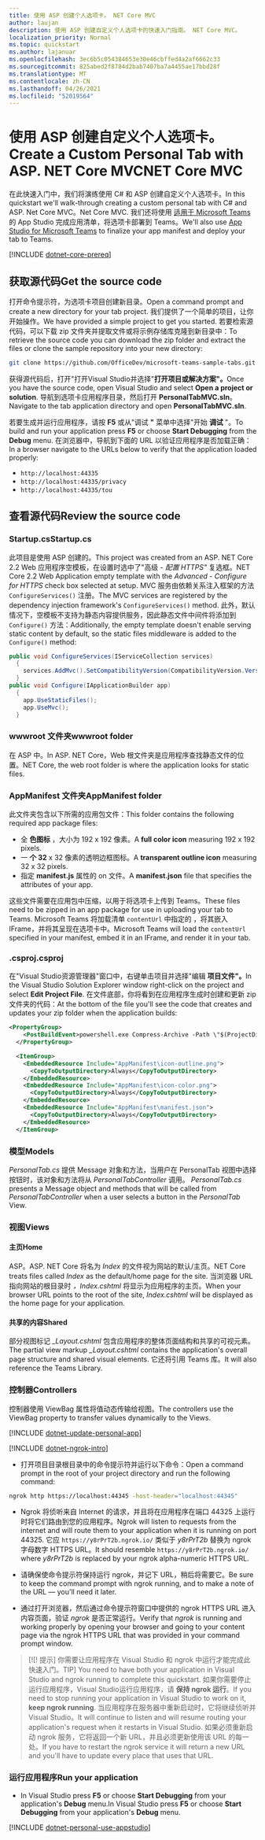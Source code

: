 ```yaml
---
title: 使用 ASP 创建个人选项卡。 NET Core MVC
author: laujan
description: 使用 ASP 创建自定义个人选项卡的快速入门指南。 NET Core MVC。
localization_priority: Normal
ms.topic: quickstart
ms.author: lajanuar
ms.openlocfilehash: 3ec6b5c054384653e30e46cbffed4a2af6662c33
ms.sourcegitcommit: 825abed2f8784d2bab7407ba7a4455ae17bbd28f
ms.translationtype: MT
ms.contentlocale: zh-CN
ms.lasthandoff: 04/26/2021
ms.locfileid: "52019564"
---
```

# <a name="create-a-custom-personal-tab-with-asp-net-core-mvc"></a><span data-ttu-id="cd86e-105">使用 ASP 创建自定义个人选项卡。</span><span class="sxs-lookup"><span data-stu-id="cd86e-105">Create a Custom Personal Tab with ASP.</span></span> <span data-ttu-id="cd86e-106">NET Core MVC</span><span class="sxs-lookup"><span data-stu-id="cd86e-106">NET Core MVC</span></span>

<span data-ttu-id="cd86e-107">在此快速入门中，我们将演练使用 C# 和 ASP 创建自定义个人选项卡。</span><span class="sxs-lookup"><span data-stu-id="cd86e-107">In this quickstart we'll walk-through creating a custom personal tab with C# and ASP.</span></span> <span data-ttu-id="cd86e-108">Net Core MVC。</span><span class="sxs-lookup"><span data-stu-id="cd86e-108">Net Core MVC.</span></span> <span data-ttu-id="cd86e-109">我们还将使用 [适用于 Microsoft Teams](~/concepts/build-and-test/app-studio-overview.md) 的 App Studio 完成应用清单，将选项卡部署到 Teams。</span><span class="sxs-lookup"><span data-stu-id="cd86e-109">We'll also use [App Studio for Microsoft Teams](~/concepts/build-and-test/app-studio-overview.md) to finalize your app manifest and deploy your tab to Teams.</span></span>

[!INCLUDE [dotnet-core-prereq](~/includes/tabs/dotnet-core-prereq.md)]

## <a name="get-the-source-code"></a><span data-ttu-id="cd86e-110">获取源代码</span><span class="sxs-lookup"><span data-stu-id="cd86e-110">Get the source code</span></span>

<span data-ttu-id="cd86e-111">打开命令提示符，为选项卡项目创建新目录。</span><span class="sxs-lookup"><span data-stu-id="cd86e-111">Open a command prompt and create a new directory for your tab project.</span></span> <span data-ttu-id="cd86e-112">我们提供了一个简单的项目，让你开始操作。</span><span class="sxs-lookup"><span data-stu-id="cd86e-112">We have provided a simple project to get you started.</span></span> <span data-ttu-id="cd86e-113">若要检索源代码，可以下载 zip 文件夹并提取文件或将示例存储库克隆到新目录中：</span><span class="sxs-lookup"><span data-stu-id="cd86e-113">To retrieve the source code you can download the zip folder and extract the files or clone the sample repository into your new directory:</span></span>

``` bash
git clone https://github.com/OfficeDev/microsoft-teams-sample-tabs.git
```

<span data-ttu-id="cd86e-114">获得源代码后，打开"打开Visual Studio并选择"**打开项目或解决方案"。**</span><span class="sxs-lookup"><span data-stu-id="cd86e-114">Once you have the source code, open Visual Studio and select **Open a project or solution**.</span></span> <span data-ttu-id="cd86e-115">导航到选项卡应用程序目录，然后打开 **PersonalTabMVC.sln**。</span><span class="sxs-lookup"><span data-stu-id="cd86e-115">Navigate to the tab application directory and open **PersonalTabMVC.sln**.</span></span>

<span data-ttu-id="cd86e-116">若要生成并运行应用程序，请按 **F5** 或从"调试 **"** 菜单中选择"开始 **调试** "。</span><span class="sxs-lookup"><span data-stu-id="cd86e-116">To build and run your application press **F5** or choose **Start Debugging** from the **Debug** menu.</span></span> <span data-ttu-id="cd86e-117">在浏览器中，导航到下面的 URL 以验证应用程序是否加载正确：</span><span class="sxs-lookup"><span data-stu-id="cd86e-117">In a browser navigate to the URLs below to verify that the application loaded properly:</span></span>

* `http://localhost:44335`
* `http://localhost:44335/privacy`
* `http://localhost:44335/tou`

## <a name="review-the-source-code"></a><span data-ttu-id="cd86e-118">查看源代码</span><span class="sxs-lookup"><span data-stu-id="cd86e-118">Review the source code</span></span>

### <a name="startupcs"></a><span data-ttu-id="cd86e-119">Startup.cs</span><span class="sxs-lookup"><span data-stu-id="cd86e-119">Startup.cs</span></span>

<span data-ttu-id="cd86e-120">此项目是使用 ASP 创建的。</span><span class="sxs-lookup"><span data-stu-id="cd86e-120">This project was created from an ASP.</span></span> <span data-ttu-id="cd86e-121">NET Core 2.2 Web 应用程序空模板，在设置时选中了"高级 *- 配置 HTTPS"* 复选框。</span><span class="sxs-lookup"><span data-stu-id="cd86e-121">NET Core 2.2 Web Application empty template with the *Advanced - Configure for HTTPS* check box selected at setup.</span></span> <span data-ttu-id="cd86e-122">MVC 服务由依赖关系注入框架的方法 `ConfigureServices()` 注册。</span><span class="sxs-lookup"><span data-stu-id="cd86e-122">The MVC services are registered by the dependency injection framework's `ConfigureServices()` method.</span></span> <span data-ttu-id="cd86e-123">此外，默认情况下，空模板不支持为静态内容提供服务，因此静态文件中间件将添加到 `Configure()` 方法：</span><span class="sxs-lookup"><span data-stu-id="cd86e-123">Additionally, the empty template doesn't enable serving static content by default, so the static files middleware is added to the `Configure()` method:</span></span>

``` csharp
public void ConfigureServices(IServiceCollection services)
  {
    services.AddMvc().SetCompatibilityVersion(CompatibilityVersion.Version_2_2);
  }
public void Configure(IApplicationBuilder app)
  {
    app.UseStaticFiles();
    app.UseMvc();
  }
```

### <a name="wwwroot-folder"></a><span data-ttu-id="cd86e-124">wwwroot 文件夹</span><span class="sxs-lookup"><span data-stu-id="cd86e-124">wwwroot folder</span></span>

<span data-ttu-id="cd86e-125">在 ASP 中。</span><span class="sxs-lookup"><span data-stu-id="cd86e-125">In ASP.</span></span> <span data-ttu-id="cd86e-126">NET Core，Web 根文件夹是应用程序查找静态文件的位置。</span><span class="sxs-lookup"><span data-stu-id="cd86e-126">NET Core, the web root folder is where the application looks for static files.</span></span>

### <a name="appmanifest-folder"></a><span data-ttu-id="cd86e-127">AppManifest 文件夹</span><span class="sxs-lookup"><span data-stu-id="cd86e-127">AppManifest folder</span></span>

<span data-ttu-id="cd86e-128">此文件夹包含以下所需的应用包文件：</span><span class="sxs-lookup"><span data-stu-id="cd86e-128">This folder contains the following required app package files:</span></span>

* <span data-ttu-id="cd86e-129">全 **色图标** ，大小为 192 x 192 像素。</span><span class="sxs-lookup"><span data-stu-id="cd86e-129">A **full color icon** measuring 192 x 192 pixels.</span></span>
* <span data-ttu-id="cd86e-130">一 **个 32** x 32 像素的透明边框图标。</span><span class="sxs-lookup"><span data-stu-id="cd86e-130">A **transparent outline icon** measuring 32 x 32 pixels.</span></span>
* <span data-ttu-id="cd86e-131">指定 **manifest.js** 属性的 on 文件。</span><span class="sxs-lookup"><span data-stu-id="cd86e-131">A **manifest.json** file that specifies the attributes of your app.</span></span>

<span data-ttu-id="cd86e-132">这些文件需要在应用包中压缩，以用于将选项卡上传到 Teams。</span><span class="sxs-lookup"><span data-stu-id="cd86e-132">These files need to be zipped in an app package for use in uploading your tab to Teams.</span></span> <span data-ttu-id="cd86e-133">Microsoft Teams 将加载清单 `contentUrl` 中指定的 ，将其嵌入 IFrame，并将其呈现在选项卡中。</span><span class="sxs-lookup"><span data-stu-id="cd86e-133">Microsoft Teams will load the `contentUrl` specified in your manifest, embed it in an IFrame, and render it in your tab.</span></span>

### <a name="csproj"></a><span data-ttu-id="cd86e-134">.csproj</span><span class="sxs-lookup"><span data-stu-id="cd86e-134">.csproj</span></span>

<span data-ttu-id="cd86e-135">在"Visual Studio资源管理器"窗口中，右键单击项目并选择"编辑 **项目文件"。**</span><span class="sxs-lookup"><span data-stu-id="cd86e-135">In the Visual Studio Solution Explorer window right-click on the project and select **Edit Project File**.</span></span> <span data-ttu-id="cd86e-136">在文件底部，你将看到在应用程序生成时创建和更新 zip 文件夹的代码：</span><span class="sxs-lookup"><span data-stu-id="cd86e-136">At the bottom of the file you'll see the code that creates and updates your zip folder when the application builds:</span></span>

``` xml
<PropertyGroup>
    <PostBuildEvent>powershell.exe Compress-Archive -Path \"$(ProjectDir)AppManifest\*\" -DestinationPath \"$(TargetDir)tab.zip\" -Force</PostBuildEvent>
  </PropertyGroup>

  <ItemGroup>
    <EmbeddedResource Include="AppManifest\icon-outline.png">
      <CopyToOutputDirectory>Always</CopyToOutputDirectory>
    </EmbeddedResource>
    <EmbeddedResource Include="AppManifest\icon-color.png">
      <CopyToOutputDirectory>Always</CopyToOutputDirectory>
    </EmbeddedResource>
    <EmbeddedResource Include="AppManifest\manifest.json">
      <CopyToOutputDirectory>Always</CopyToOutputDirectory>
    </EmbeddedResource>
  </ItemGroup>
```

### <a name="models"></a><span data-ttu-id="cd86e-137">模型</span><span class="sxs-lookup"><span data-stu-id="cd86e-137">Models</span></span>

<span data-ttu-id="cd86e-138">*PersonalTab.cs* 提供 Message 对象和方法，当用户在 PersonalTab 视图中选择按钮时，该对象和方法将从 *PersonalTabController* 调用。 </span><span class="sxs-lookup"><span data-stu-id="cd86e-138">*PersonalTab.cs* presents a Message object and methods that will be called from *PersonalTabController* when a user selects a button in the *PersonalTab* View.</span></span>

### <a name="views"></a><span data-ttu-id="cd86e-139">视图</span><span class="sxs-lookup"><span data-stu-id="cd86e-139">Views</span></span>

#### <a name="home"></a><span data-ttu-id="cd86e-140">主页</span><span class="sxs-lookup"><span data-stu-id="cd86e-140">Home</span></span>

<span data-ttu-id="cd86e-141">ASP。</span><span class="sxs-lookup"><span data-stu-id="cd86e-141">ASP.</span></span> <span data-ttu-id="cd86e-142">NET Core 将名为 *Index* 的文件视为网站的默认/主页。</span><span class="sxs-lookup"><span data-stu-id="cd86e-142">NET Core treats files called *Index* as the default/home page for the site.</span></span> <span data-ttu-id="cd86e-143">当浏览器 URL 指向网站的根目录时 *，Index.cshtml* 将显示为应用程序的主页。</span><span class="sxs-lookup"><span data-stu-id="cd86e-143">When your browser URL points to the root of the site, *Index.cshtml* will be displayed as the home page for your application.</span></span>

#### <a name="shared"></a><span data-ttu-id="cd86e-144">共享的内容</span><span class="sxs-lookup"><span data-stu-id="cd86e-144">Shared</span></span>

<span data-ttu-id="cd86e-145">部分视图标记 *_Layout.cshtml* 包含应用程序的整体页面结构和共享的可视元素。</span><span class="sxs-lookup"><span data-stu-id="cd86e-145">The partial view markup *_Layout.cshtml* contains the application's overall page structure and shared visual elements.</span></span> <span data-ttu-id="cd86e-146">它还将引用 Teams 库。</span><span class="sxs-lookup"><span data-stu-id="cd86e-146">It will also reference the Teams Library.</span></span>

### <a name="controllers"></a><span data-ttu-id="cd86e-147">控制器</span><span class="sxs-lookup"><span data-stu-id="cd86e-147">Controllers</span></span>

<span data-ttu-id="cd86e-148">控制器使用 ViewBag 属性将值动态传输给视图。</span><span class="sxs-lookup"><span data-stu-id="cd86e-148">The controllers use the ViewBag property to transfer values dynamically to the Views.</span></span>

[!INCLUDE [dotnet-update-personal-app](~/includes/tabs/dotnet-update-personal-app.md)]

[!INCLUDE [dotnet-ngrok-intro](~/includes/tabs/dotnet-ngrok-intro.md)]

* <span data-ttu-id="cd86e-149">打开项目目录根目录中的命令提示符并运行以下命令：</span><span class="sxs-lookup"><span data-stu-id="cd86e-149">Open a command prompt in the root of your project directory and run the following command:</span></span>

``` bash
ngrok http https://localhost:44345 -host-header="localhost:44345"
```

* <span data-ttu-id="cd86e-150">Ngrok 将侦听来自 Internet 的请求，并且将在应用程序在端口 44325 上运行时将它们路由到您的应用程序。</span><span class="sxs-lookup"><span data-stu-id="cd86e-150">Ngrok will listen to requests from the internet and will route them to your application when it is running on port 44325.</span></span>  <span data-ttu-id="cd86e-151">它应 `https://y8rPrT2b.ngrok.io/` 类似于 *y8rPrT2b* 替换为 ngrok 字母数字 HTTPS URL。</span><span class="sxs-lookup"><span data-stu-id="cd86e-151">It should resemble `https://y8rPrT2b.ngrok.io/` where *y8rPrT2b* is replaced by your ngrok alpha-numeric HTTPS URL.</span></span>

* <span data-ttu-id="cd86e-152">请确保使命令提示符保持运行 ngrok，并记下 URL，稍后将需要它。</span><span class="sxs-lookup"><span data-stu-id="cd86e-152">Be sure to keep the command prompt with ngrok running, and to make a note of the URL — you'll need it later.</span></span>

* <span data-ttu-id="cd86e-153">通过打开浏览器，然后通过命令提示符窗口中提供的 ngrok HTTPS URL 进入内容页面，验证 *ngrok* 是否正常运行。</span><span class="sxs-lookup"><span data-stu-id="cd86e-153">Verify that *ngrok* is running and working properly by opening your browser and going to your content page via the ngrok HTTPS URL that was provided in your command prompt window.</span></span>

> <span data-ttu-id="cd86e-154">[!</span><span class="sxs-lookup"><span data-stu-id="cd86e-154">[!</span></span> <span data-ttu-id="cd86e-155">提示] 你需要让应用程序在 Visual Studio 和 ngrok 中运行才能完成此快速入门。</span><span class="sxs-lookup"><span data-stu-id="cd86e-155">TIP] You need to have both your application in Visual Studio and ngrok running to complete this quickstart.</span></span> <span data-ttu-id="cd86e-156">如果你需要停止运行应用程序，Visual Studio运行应用程序，请 **保持 ngrok 运行**。</span><span class="sxs-lookup"><span data-stu-id="cd86e-156">If you need to stop running your application in Visual Studio to work on it, **keep ngrok running**.</span></span> <span data-ttu-id="cd86e-157">当应用程序在服务器中重新启动时，它将继续侦听并Visual Studio。</span><span class="sxs-lookup"><span data-stu-id="cd86e-157">It will continue to listen and will resume routing your application's request when it restarts in Visual Studio.</span></span> <span data-ttu-id="cd86e-158">如果必须重新启动 ngrok 服务，它将返回一个新 URL，并且必须更新使用该 URL 的每一处。</span><span class="sxs-lookup"><span data-stu-id="cd86e-158">If you have to restart the ngrok service it will return a new URL and you'll have to update every place that uses that URL.</span></span>

### <a name="run-your-application"></a><span data-ttu-id="cd86e-159">运行应用程序</span><span class="sxs-lookup"><span data-stu-id="cd86e-159">Run your application</span></span>

* <span data-ttu-id="cd86e-160">In Visual Studio press **F5** or choose **Start Debugging** from your application's **Debug** menu.</span><span class="sxs-lookup"><span data-stu-id="cd86e-160">In Visual Studio press **F5** or choose **Start Debugging** from your application's **Debug** menu.</span></span>

[!INCLUDE [dotnet-personal-use-appstudio](~/includes/tabs/dotnet-personal-use-appstudio.md)]
